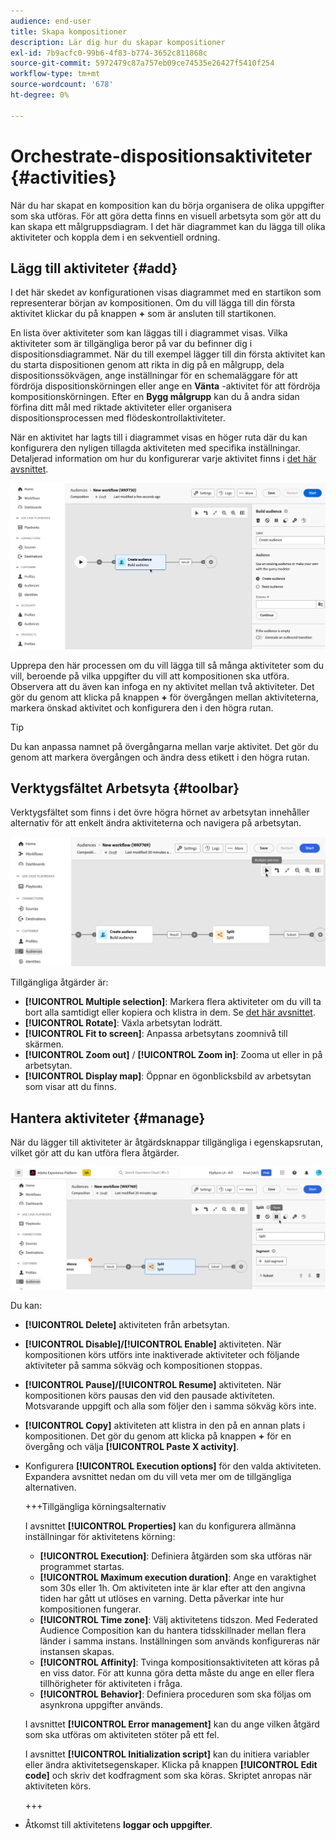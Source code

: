 ```yaml
---
audience: end-user
title: Skapa kompositioner
description: Lär dig hur du skapar kompositioner
exl-id: 7b9acfc0-99b6-4f83-b774-3652c811868c
source-git-commit: 5972479c87a757eb09ce74535e26427f5410f254
workflow-type: tm+mt
source-wordcount: '678'
ht-degree: 0%

---
```


# Orchestrate-dispositionsaktiviteter {#activities}

När du har skapat en komposition kan du börja organisera de olika uppgifter som ska utföras. För att göra detta finns en visuell arbetsyta som gör att du kan skapa ett målgruppsdiagram. I det här diagrammet kan du lägga till olika aktiviteter och koppla dem i en sekventiell ordning.

## Lägg till aktiviteter {#add}

I det här skedet av konfigurationen visas diagrammet med en startikon som representerar början av kompositionen. Om du vill lägga till din första aktivitet klickar du på knappen **+** som är ansluten till startikonen.

En lista över aktiviteter som kan läggas till i diagrammet visas. Vilka aktiviteter som är tillgängliga beror på var du befinner dig i dispositionsdiagrammet. När du till exempel lägger till din första aktivitet kan du starta dispositionen genom att rikta in dig på en målgrupp, dela dispositionssökvägen, ange inställningar för en schemaläggare för att fördröja dispositionskörningen eller ange en **Vänta** -aktivitet för att fördröja kompositionskörningen. Efter en **Bygg målgrupp** kan du å andra sidan förfina ditt mål med riktade aktiviteter eller organisera dispositionsprocessen med flödeskontrollaktiviteter.

När en aktivitet har lagts till i diagrammet visas en höger ruta där du kan konfigurera den nyligen tillagda aktiviteten med specifika inställningar. Detaljerad information om hur du konfigurerar varje aktivitet finns i [det här avsnittet](activities/about-activities.md).

![](assets/composition-create-add.png)

Upprepa den här processen om du vill lägga till så många aktiviteter som du vill, beroende på vilka uppgifter du vill att kompositionen ska utföra. Observera att du även kan infoga en ny aktivitet mellan två aktiviteter. Det gör du genom att klicka på knappen **+** för övergången mellan aktiviteterna, markera önskad aktivitet och konfigurera den i den högra rutan.

>[!TIP]
>
>Du kan anpassa namnet på övergångarna mellan varje aktivitet. Det gör du genom att markera övergången och ändra dess etikett i den högra rutan.

## Verktygsfältet Arbetsyta {#toolbar}

Verktygsfältet som finns i det övre högra hörnet av arbetsytan innehåller alternativ för att enkelt ändra aktiviteterna och navigera på arbetsytan.

![](assets/canvas-toolbar.png)

Tillgängliga åtgärder är:

* **[!UICONTROL Multiple selection]**: Markera flera aktiviteter om du vill ta bort alla samtidigt eller kopiera och klistra in dem. Se [det här avsnittet](#copy).
* **[!UICONTROL Rotate]**: Växla arbetsytan lodrätt.
* **[!UICONTROL Fit to screen]**: Anpassa arbetsytans zoomnivå till skärmen.
* **[!UICONTROL Zoom out]** / **[!UICONTROL Zoom in]**: Zooma ut eller in på arbetsytan.
* **[!UICONTROL Display map]**: Öppnar en ögonblicksbild av arbetsytan som visar att du finns.

## Hantera aktiviteter {#manage}

När du lägger till aktiviteter är åtgärdsknappar tillgängliga i egenskapsrutan, vilket gör att du kan utföra flera åtgärder.

![](assets/activity-actions.png)

Du kan:

* **[!UICONTROL Delete]** aktiviteten från arbetsytan.
* **[!UICONTROL Disable]/[!UICONTROL Enable]** aktiviteten. När kompositionen körs utförs inte inaktiverade aktiviteter och följande aktiviteter på samma sökväg och kompositionen stoppas.
* **[!UICONTROL Pause]/[!UICONTROL Resume]** aktiviteten. När kompositionen körs pausas den vid den pausade aktiviteten. Motsvarande uppgift och alla som följer den i samma sökväg körs inte.
* **[!UICONTROL Copy]** aktiviteten att klistra in den på en annan plats i kompositionen. Det gör du genom att klicka på knappen **+** för en övergång och välja **[!UICONTROL Paste X activity]**. <!-- cannot copy multiple activities ? cannot paste in another composition?-->
* Konfigurera **[!UICONTROL Execution options]** för den valda aktiviteten. Expandera avsnittet nedan om du vill veta mer om de tillgängliga alternativen.

  +++Tillgängliga körningsalternativ

  I avsnittet **[!UICONTROL Properties]** kan du konfigurera allmänna inställningar för aktivitetens körning:

   * **[!UICONTROL Execution]**: Definiera åtgärden som ska utföras när programmet startas.
   * **[!UICONTROL Maximum execution duration]**: Ange en varaktighet som 30s eller 1h. Om aktiviteten inte är klar efter att den angivna tiden har gått ut utlöses en varning. Detta påverkar inte hur kompositionen fungerar.
   * **[!UICONTROL Time zone]**: Välj aktivitetens tidszon. Med Federated Audience Composition kan du hantera tidsskillnader mellan flera länder i samma instans. Inställningen som används konfigureras när instansen skapas.
   * **[!UICONTROL Affinity]**: Tvinga kompositionsaktiviteten att köras på en viss dator. För att kunna göra detta måste du ange en eller flera tillhörigheter för aktiviteten i fråga.
   * **[!UICONTROL Behavior]**: Definiera proceduren som ska följas om asynkrona uppgifter används.

  I avsnittet **[!UICONTROL Error management]** kan du ange vilken åtgärd som ska utföras om aktiviteten stöter på ett fel.

  I avsnittet **[!UICONTROL Initialization script]** kan du initiera variabler eller ändra aktivitetsegenskaper. Klicka på knappen **[!UICONTROL Edit code]** och skriv det kodfragment som ska köras. Skriptet anropas när aktiviteten körs.

  +++

* Åtkomst till aktivitetens **loggar och uppgifter**.
